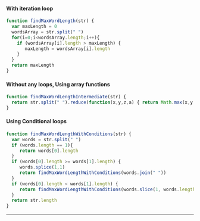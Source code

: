 #### With iteration loop
```javascript
function findMaxWordLength(str) {
  var maxLength = 0
  wordsArray = str.split(" ")
  for(i=0;i<wordsArray.length;i++){
    if (wordsArray[i].length > maxLength) {
       maxLength = wordsArray[i].length
    }
  }
  return maxLength
}
```
#### Without any loops, Using array functions
```javascript
function findMaxWordLengthIntermediate(str) {
  return str.split(" ").reduce(function(x,y,z,a) { return Math.max(x,y.length)},0)
}
```
#### Using Conditional loops 
```javascript
function findMaxWordLengthWithConditions(str) {
  var words = str.split(" ")
  if (words.length == 1){
     return words[0].length
  }
  if (words[0].length >= words[1].length) {
     words.splice(1,1)
     return findMaxWordLengthWithConditions(words.join(" "))
  }
  if (words[0].length < words[1].length) {
     return findMaxWordLengthWithConditions(words.slice(1, words.length).join(" "))
  }
  return str.length
}
```
---

